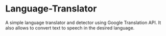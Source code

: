 # Language-Translator
A simple language translator and detector using Google Translation API. It also allows to convert text to speech in the desired language.

